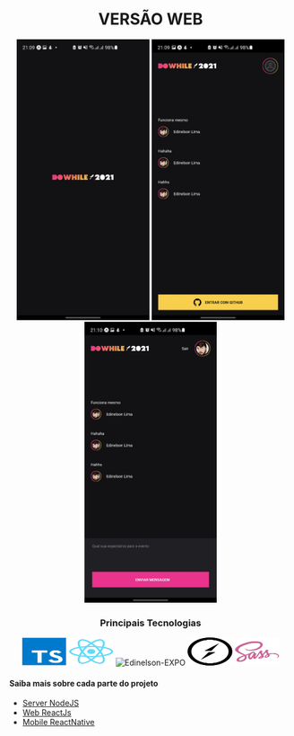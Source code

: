 <div align='center'>

# VERSÃO WEB

   <img height='500em' src='./readmeImg/initial.jpeg' alt='projeto web da nlw heat'>
   <img height='500em' src='./readmeImg/home.jpeg' alt='projeto web da nlw heat'>
   <img height='500em' src='./readmeImg/isLogin.jpeg' alt='projeto web da nlw heat'>

</div>

<div align='center'>

### Principais Tecnologias

   <img alt="Edinelson-Ts" height="50" width="80" src="https://raw.githubusercontent.com/devicons/devicon/master/icons/typescript/typescript-original.svg">
  
   <img alt="Edinelson-React" height="50" width="80" src="https://raw.githubusercontent.com/devicons/devicon/master/icons/react/react-original.svg">

   <img alt="Edinelson-EXPO" height="50" width="50" src="https://seeklogo.com/images/E/expo-logo-01BB2BCFC3-seeklogo.com.png">
   
   <img alt="Edinelson-SOCKET-IO" height="50" width="80" src="https://raw.githubusercontent.com/devicons/devicon/master/icons/socketio/socketio-original.svg">

   <img alt="Edinelson-SASS" height="50" width="80" src="https://raw.githubusercontent.com/devicons/devicon/master/icons/sass/sass-original.svg">
</div>

#### Saiba mais sobre cada parte do projeto

-   [Server NodeJS](https://github.com/edinelsonslima/NLW/tree/master/nlw-heat/server)
-   [Web ReactJs](https://github.com/edinelsonslima/NLW/tree/master/nlw-heat/web)
-   [Mobile ReactNative](https://github.com/edinelsonslima/NLW/tree/master/nlw-heat/mobile)
